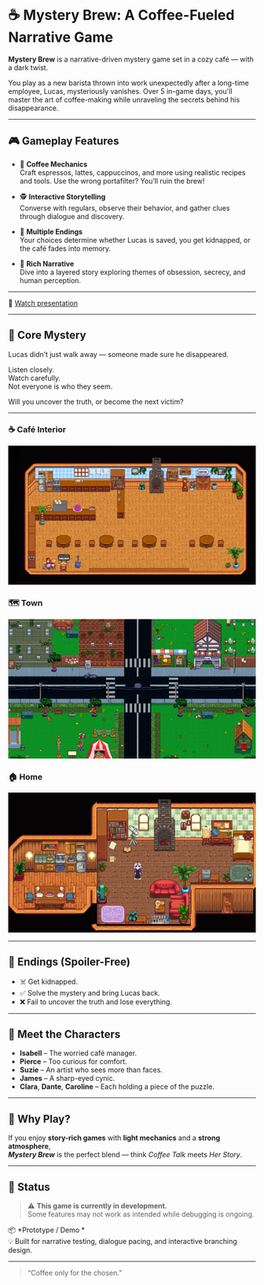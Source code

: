 # ☕ Mystery Brew: A Coffee-Fueled Narrative Game

**Mystery Brew** is a narrative-driven mystery game set in a cozy café — with a dark twist.

You play as a new barista thrown into work unexpectedly after a long-time employee, Lucas, mysteriously vanishes. Over 5 in-game days, you'll master the art of coffee-making while unraveling the secrets behind his disappearance.

---

## 🎮 Gameplay Features

- 🧋 **Coffee Mechanics**  
  Craft espressos, lattes, cappuccinos, and more using realistic recipes and tools. Use the wrong portafilter? You’ll ruin the brew!

- 🕵️ **Interactive Storytelling**  
  Converse with regulars, observe their behavior, and gather clues through dialogue and discovery.

- 🔄 **Multiple Endings**  
  Your choices determine whether Lucas is saved, you get kidnapped, or the café fades into memory.

- 📖 **Rich Narrative**  
  Dive into a layered story exploring themes of obsession, secrecy, and human perception.

---

🎥 [Watch presentation](images/CoffeCrime.mp4)

---

## 🧩 Core Mystery

Lucas didn’t just walk away — someone made sure he disappeared.

Listen closely.  
Watch carefully.  
Not everyone is who they seem.

Will you uncover the truth, or become the next victim?

---

### ☕ Café Interior
![Café Interior](images/caffe.png)

### 🗺️ Town
![Town](images/town.png)

### 🏠 Home
![Home](images/home.png)

---
## 🧃 Endings (Spoiler-Free)

- ☠️ Get kidnapped.
- ✅ Solve the mystery and bring Lucas back.
- ❌ Fail to uncover the truth and lose everything.

---

## 👥 Meet the Characters

- **Isabell** – The worried café manager.  
- **Pierce** – Too curious for comfort.  
- **Suzie** – An artist who sees more than faces.  
- **James** – A sharp-eyed cynic.  
- **Clara**, **Dante**, **Caroline** – Each holding a piece of the puzzle.

---

## 🎯 Why Play?

If you enjoy **story-rich games** with **light mechanics** and a **strong atmosphere**,  
_**Mystery Brew**_ is the perfect blend — think *Coffee Talk* meets *Her Story*.

---

## 🔧 Status

> ⚠️ **This game is currently in development.**  
> Some features may not work as intended while debugging is ongoing.

📦 *Prototype / Demo *  
💡 Built for narrative testing, dialogue pacing, and interactive branching design.

---

> “Coffee only for the chosen.”
